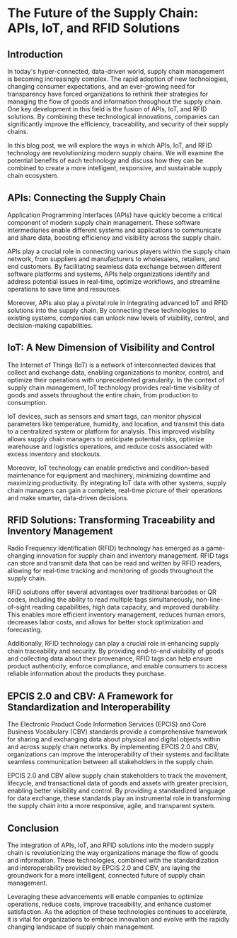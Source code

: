 # The Future of the Supply Chain: APIs, IoT, and RFID Solutions

## Introduction

In today's hyper-connected, data-driven world, supply chain management is becoming increasingly complex. The rapid adoption of new technologies, changing consumer expectations, and an ever-growing need for transparency have forced organizations to rethink their strategies for managing the flow of goods and information throughout the supply chain. One key development in this field is the fusion of APIs, IoT, and RFID solutions. By combining these technological innovations, companies can significantly improve the efficiency, traceability, and security of their supply chains.

In this blog post, we will explore the ways in which APIs, IoT, and RFID technology are revolutionizing modern supply chains. We will examine the potential benefits of each technology and discuss how they can be combined to create a more intelligent, responsive, and sustainable supply chain ecosystem.

## APIs: Connecting the Supply Chain

Application Programming Interfaces (APIs) have quickly become a critical component of modern supply chain management. These software intermediaries enable different systems and applications to communicate and share data, boosting efficiency and visibility across the supply chain.

APIs play a crucial role in connecting various players within the supply chain network, from suppliers and manufacturers to wholesalers, retailers, and end customers. By facilitating seamless data exchange between different software platforms and systems, APIs help organizations identify and address potential issues in real-time, optimize workflows, and streamline operations to save time and resources.

Moreover, APIs also play a pivotal role in integrating advanced IoT and RFID solutions into the supply chain. By connecting these technologies to existing systems, companies can unlock new levels of visibility, control, and decision-making capabilities.

## IoT: A New Dimension of Visibility and Control

The Internet of Things (IoT) is a network of interconnected devices that collect and exchange data, enabling organizations to monitor, control, and optimize their operations with unprecedented granularity. In the context of supply chain management, IoT technology provides real-time visibility of goods and assets throughout the entire chain, from production to consumption.

IoT devices, such as sensors and smart tags, can monitor physical parameters like temperature, humidity, and location, and transmit this data to a centralized system or platform for analysis. This improved visibility allows supply chain managers to anticipate potential risks, optimize warehouse and logistics operations, and reduce costs associated with excess inventory and stockouts.

Moreover, IoT technology can enable predictive and condition-based maintenance for equipment and machinery, minimizing downtime and maximizing productivity. By integrating IoT data with other systems, supply chain managers can gain a complete, real-time picture of their operations and make smarter, data-driven decisions.

## RFID Solutions: Transforming Traceability and Inventory Management

Radio Frequency Identification (RFID) technology has emerged as a game-changing innovation for supply chain and inventory management. RFID tags can store and transmit data that can be read and written by RFID readers, allowing for real-time tracking and monitoring of goods throughout the supply chain.

RFID solutions offer several advantages over traditional barcodes or QR codes, including the ability to read multiple tags simultaneously, non-line-of-sight reading capabilities, high data capacity, and improved durability. This enables more efficient inventory management, reduces human errors, decreases labor costs, and allows for better stock optimization and forecasting.

Additionally, RFID technology can play a crucial role in enhancing supply chain traceability and security. By providing end-to-end visibility of goods and collecting data about their provenance, RFID tags can help ensure product authenticity, enforce compliance, and enable consumers to access reliable information about the products they purchase.

## EPCIS 2.0 and CBV: A Framework for Standardization and Interoperability

The Electronic Product Code Information Services (EPCIS) and Core Business Vocabulary (CBV) standards provide a comprehensive framework for sharing and exchanging data about physical and digital objects within and across supply chain networks. By implementing EPCIS 2.0 and CBV, organizations can improve the interoperability of their systems and facilitate seamless communication between all stakeholders in the supply chain.

EPCIS 2.0 and CBV allow supply chain stakeholders to track the movement, lifecycle, and transactional data of goods and assets with greater precision, enabling better visibility and control. By providing a standardized language for data exchange, these standards play an instrumental role in transforming the supply chain into a more responsive, agile, and transparent system.

## Conclusion

The integration of APIs, IoT, and RFID solutions into the modern supply chain is revolutionizing the way organizations manage the flow of goods and information. These technologies, combined with the standardization and interoperability provided by EPCIS 2.0 and CBV, are laying the groundwork for a more intelligent, connected future of supply chain management.

Leveraging these advancements will enable companies to optimize operations, reduce costs, improve traceability, and enhance customer satisfaction. As the adoption of these technologies continues to accelerate, it is vital for organizations to embrace innovation and evolve with the rapidly changing landscape of supply chain management.
